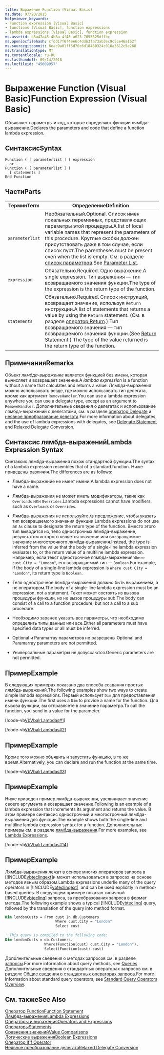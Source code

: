 ```yaml
---
title: Выражение Function (Visual Basic)
ms.date: 07/20/2015
helpviewer_keywords:
- Function expression [Visual Basic]
- functions [Visual Basic], function expressions
- lambda expressions [Visual Basic], function expression
ms.assetid: e8a47a45-4b8a-4f45-a623-7653625dffbc
ms.openlocfilehash: cfdd17f6f4ee6c4ddb3fa73ab3ec9c5ce46a162f
ms.sourcegitcommit: 6eac9a01ff5d70c6d18460324c016a3612c5e268
ms.translationtype: MT
ms.contentlocale: ru-RU
ms.lasthandoff: 09/14/2018
ms.locfileid: "45609957"
---
```

# <a name="function-expression-visual-basic"></a><span data-ttu-id="a69b8-102">Выражение Function (Visual Basic)</span><span class="sxs-lookup"><span data-stu-id="a69b8-102">Function Expression (Visual Basic)</span></span>
<span data-ttu-id="a69b8-103">Объявляет параметры и код, которые определяют функции лямбда-выражение.</span><span class="sxs-lookup"><span data-stu-id="a69b8-103">Declares the parameters and code that define a function lambda expression.</span></span>  
  
## <a name="syntax"></a><span data-ttu-id="a69b8-104">Синтаксис</span><span class="sxs-lookup"><span data-stu-id="a69b8-104">Syntax</span></span>  
  
```  
Function ( [ parameterlist ] ) expression  
- or -  
Function ( [ parameterlist ] )  
  [ statements ]  
End Function  
```  
  
## <a name="parts"></a><span data-ttu-id="a69b8-105">Части</span><span class="sxs-lookup"><span data-stu-id="a69b8-105">Parts</span></span>  
  
|<span data-ttu-id="a69b8-106">Термин</span><span class="sxs-lookup"><span data-stu-id="a69b8-106">Term</span></span>|<span data-ttu-id="a69b8-107">Определение</span><span class="sxs-lookup"><span data-stu-id="a69b8-107">Definition</span></span>|  
|---|---|  
|`parameterlist`|<span data-ttu-id="a69b8-108">Необязательный.</span><span class="sxs-lookup"><span data-stu-id="a69b8-108">Optional.</span></span> <span data-ttu-id="a69b8-109">Список имен локальных переменных, представляющих параметры этой процедуры.</span><span class="sxs-lookup"><span data-stu-id="a69b8-109">A list of local variable names that represent the parameters of this procedure.</span></span> <span data-ttu-id="a69b8-110">Круглые скобки должен присутствовать даже в том случае, если список пуст.</span><span class="sxs-lookup"><span data-stu-id="a69b8-110">The parentheses must be present even when the list is empty.</span></span> <span data-ttu-id="a69b8-111">См. в разделе [список параметров](../../../visual-basic/language-reference/statements/parameter-list.md).</span><span class="sxs-lookup"><span data-stu-id="a69b8-111">See [Parameter List](../../../visual-basic/language-reference/statements/parameter-list.md).</span></span>|  
|`expression`|<span data-ttu-id="a69b8-112">Обязательно.</span><span class="sxs-lookup"><span data-stu-id="a69b8-112">Required.</span></span> <span data-ttu-id="a69b8-113">Одно выражение.</span><span class="sxs-lookup"><span data-stu-id="a69b8-113">A single expression.</span></span> <span data-ttu-id="a69b8-114">Тип выражения — тип возвращаемого значения функции.</span><span class="sxs-lookup"><span data-stu-id="a69b8-114">The type of the expression is the return type of the function.</span></span>|  
|`statements`|<span data-ttu-id="a69b8-115">Обязательно.</span><span class="sxs-lookup"><span data-stu-id="a69b8-115">Required.</span></span> <span data-ttu-id="a69b8-116">Список инструкций, возвращает значение, используя `Return` инструкции.</span><span class="sxs-lookup"><span data-stu-id="a69b8-116">A list of statements that returns a value by using the `Return` statement.</span></span> <span data-ttu-id="a69b8-117">(См. в разделе [оператор Return](../../../visual-basic/language-reference/statements/return-statement.md).) Тип возвращаемого значения — тип возвращаемого значения функции.</span><span class="sxs-lookup"><span data-stu-id="a69b8-117">(See [Return Statement](../../../visual-basic/language-reference/statements/return-statement.md).) The type of the value returned is the return type of the function.</span></span>|  
  
## <a name="remarks"></a><span data-ttu-id="a69b8-118">Примечания</span><span class="sxs-lookup"><span data-stu-id="a69b8-118">Remarks</span></span>  
 <span data-ttu-id="a69b8-119">Объект *лямбда-выражение* является функцией без имени, которая вычисляет и возвращает значение.</span><span class="sxs-lookup"><span data-stu-id="a69b8-119">A *lambda expression* is a function without a name that calculates and returns a value.</span></span> <span data-ttu-id="a69b8-120">Лямбда-выражения можно использовать везде, где можно использовать тип делегата, кроме как аргумент `RemoveHandler`.</span><span class="sxs-lookup"><span data-stu-id="a69b8-120">You can use a lambda expression anywhere you can use a delegate type, except as an argument to `RemoveHandler`.</span></span> <span data-ttu-id="a69b8-121">Дополнительные сведения о делегатах и использование лямбда-выражений с делегатами, см. в разделе [оператор Delegate](../../../visual-basic/language-reference/statements/delegate-statement.md) и [неявное преобразование делегата](../../../visual-basic/programming-guide/language-features/delegates/relaxed-delegate-conversion.md).</span><span class="sxs-lookup"><span data-stu-id="a69b8-121">For more information about delegates, and the use of lambda expressions with delegates, see [Delegate Statement](../../../visual-basic/language-reference/statements/delegate-statement.md) and [Relaxed Delegate Conversion](../../../visual-basic/programming-guide/language-features/delegates/relaxed-delegate-conversion.md).</span></span>  
  
## <a name="lambda-expression-syntax"></a><span data-ttu-id="a69b8-122">Синтаксис лямбда-выражений</span><span class="sxs-lookup"><span data-stu-id="a69b8-122">Lambda Expression Syntax</span></span>  
 <span data-ttu-id="a69b8-123">Синтаксис лямбда-выражения похож стандартной функции.</span><span class="sxs-lookup"><span data-stu-id="a69b8-123">The syntax of a lambda expression resembles that of a standard function.</span></span> <span data-ttu-id="a69b8-124">Ниже приведены различия.</span><span class="sxs-lookup"><span data-stu-id="a69b8-124">The differences are as follows:</span></span>  
  
-   <span data-ttu-id="a69b8-125">Лямбда-выражение не имеет имени.</span><span class="sxs-lookup"><span data-stu-id="a69b8-125">A lambda expression does not have a name.</span></span>  
  
-   <span data-ttu-id="a69b8-126">Лямбда-выражения не может иметь модификаторы, такие как `Overloads` или `Overrides`.</span><span class="sxs-lookup"><span data-stu-id="a69b8-126">Lambda expressions cannot have modifiers, such as `Overloads` or `Overrides`.</span></span>  
  
-   <span data-ttu-id="a69b8-127">Лямбда-выражения не используйте `As` предложение, чтобы указать тип возвращаемого значения функции.</span><span class="sxs-lookup"><span data-stu-id="a69b8-127">Lambda expressions do not use an `As` clause to designate the return type of the function.</span></span> <span data-ttu-id="a69b8-128">Вместо этого тип выводится из, тело однострочных лямбда-выражение, результатом которого является значение или возвращаемое значение многострочного лямбда-выражения.</span><span class="sxs-lookup"><span data-stu-id="a69b8-128">Instead, the type is inferred from the value that the body of a single-line lambda expression evaluates to, or the return value of a multiline lambda expression.</span></span> <span data-ttu-id="a69b8-129">Например, если текст однострочное лямбда-выражения `Where cust.City = "London"`, его возвращаемый тип — `Boolean`.</span><span class="sxs-lookup"><span data-stu-id="a69b8-129">For example, if the body of a single-line lambda expression is `Where cust.City = "London"`, its return type is `Boolean`.</span></span>  
  
-   <span data-ttu-id="a69b8-130">Тело однострочное лямбда-выражения должно быть выражением, а не оператором.</span><span class="sxs-lookup"><span data-stu-id="a69b8-130">The body of a single-line lambda expression must be an expression, not a statement.</span></span> <span data-ttu-id="a69b8-131">Текст может состоять из вызова процедуры функции, но не вызов процедуры sub.</span><span class="sxs-lookup"><span data-stu-id="a69b8-131">The body can consist of a call to a function procedure, but not a call to a sub procedure.</span></span>  
  
-   <span data-ttu-id="a69b8-132">Необходимо заранее указать все параметры, что необходимо определить типы данных или все.</span><span class="sxs-lookup"><span data-stu-id="a69b8-132">Either all parameters must have specified data types or all must be inferred.</span></span>  
  
-   <span data-ttu-id="a69b8-133">Optional и Paramarray параметров не разрешены.</span><span class="sxs-lookup"><span data-stu-id="a69b8-133">Optional and Paramarray parameters are not permitted.</span></span>  
  
-   <span data-ttu-id="a69b8-134">Универсальные параметры не допускаются.</span><span class="sxs-lookup"><span data-stu-id="a69b8-134">Generic parameters are not permitted.</span></span>  
  
## <a name="example"></a><span data-ttu-id="a69b8-135">Пример</span><span class="sxs-lookup"><span data-stu-id="a69b8-135">Example</span></span>  
 <span data-ttu-id="a69b8-136">В следующих примерах показано два способа создания простых лямбда-выражений.</span><span class="sxs-lookup"><span data-stu-id="a69b8-136">The following examples show two ways to create simple lambda expressions.</span></span> <span data-ttu-id="a69b8-137">Первый использует `Dim` для предоставления имени функции.</span><span class="sxs-lookup"><span data-stu-id="a69b8-137">The first uses a `Dim` to provide a name for the function.</span></span> <span data-ttu-id="a69b8-138">Для вызова функции, вы отправляете в значение параметра.</span><span class="sxs-lookup"><span data-stu-id="a69b8-138">To call the function, you send in a value for the parameter.</span></span>  
  
 [!code-vb[VbVbalrLambdas#1](../../../visual-basic/language-reference/operators/codesnippet/VisualBasic/function-expression_1.vb)]  
  
 [!code-vb[VbVbalrLambdas#2](../../../visual-basic/language-reference/operators/codesnippet/VisualBasic/function-expression_2.vb)]  
  
## <a name="example"></a><span data-ttu-id="a69b8-139">Пример</span><span class="sxs-lookup"><span data-stu-id="a69b8-139">Example</span></span>  
 <span data-ttu-id="a69b8-140">Кроме того можно объявить и запустить функцию, в то же время.</span><span class="sxs-lookup"><span data-stu-id="a69b8-140">Alternatively, you can declare and run the function at the same time.</span></span>  
  
 [!code-vb[VbVbalrLambdas#3](../../../visual-basic/language-reference/operators/codesnippet/VisualBasic/function-expression_3.vb)]  
  
## <a name="example"></a><span data-ttu-id="a69b8-141">Пример</span><span class="sxs-lookup"><span data-stu-id="a69b8-141">Example</span></span>  
 <span data-ttu-id="a69b8-142">Ниже приведен пример лямбда-выражения, увеличивает значение своего аргумента и возвращает значение.</span><span class="sxs-lookup"><span data-stu-id="a69b8-142">Following is an example of a lambda expression that increments its argument and returns the value.</span></span> <span data-ttu-id="a69b8-143">В этом примере синтаксис однострочный и многострочный лямбда-выражения для функции.</span><span class="sxs-lookup"><span data-stu-id="a69b8-143">The example shows both the single-line and multiline lambda expression syntax for a function.</span></span> <span data-ttu-id="a69b8-144">Дополнительные примеры см. в разделе [лямбда-выражения](../../../visual-basic/programming-guide/language-features/procedures/lambda-expressions.md).</span><span class="sxs-lookup"><span data-stu-id="a69b8-144">For more examples, see [Lambda Expressions](../../../visual-basic/programming-guide/language-features/procedures/lambda-expressions.md).</span></span>  
  
 [!code-vb[VbVbalrLambdas#14](../../../visual-basic/language-reference/operators/codesnippet/VisualBasic/function-expression_4.vb)]  
  
## <a name="example"></a><span data-ttu-id="a69b8-145">Пример</span><span class="sxs-lookup"><span data-stu-id="a69b8-145">Example</span></span>  
 <span data-ttu-id="a69b8-146">Лямбда-выражения лежат в основе многих операторов запроса в [!INCLUDE[vbteclinqext](~/includes/vbteclinqext-md.md)]и может использоваться в запросах на основе методов явным образом.</span><span class="sxs-lookup"><span data-stu-id="a69b8-146">Lambda expressions underlie many of the query operators in [!INCLUDE[vbteclinqext](~/includes/vbteclinqext-md.md)], and can be used explicitly in method-based queries.</span></span> <span data-ttu-id="a69b8-147">В следующем примере показан типичный [!INCLUDE[vbteclinq](~/includes/vbteclinq-md.md)] запроса, за преобразования запроса в формат метода.</span><span class="sxs-lookup"><span data-stu-id="a69b8-147">The following example shows a typical [!INCLUDE[vbteclinq](~/includes/vbteclinq-md.md)] query, followed by the translation of the query into method format.</span></span>  
  
```vb  
Dim londonCusts = From cust In db.Customers  
                       Where cust.City = "London"  
                       Select cust  
  
' This query is compiled to the following code:  
Dim londonCusts = db.Customers.  
                  Where(Function(cust) cust.City = "London").  
                  Select(Function(cust) cust)  
```  
  
 <span data-ttu-id="a69b8-148">Дополнительные сведения о методах запросов см. в разделе [запросы](../../../visual-basic/language-reference/queries/index.md).</span><span class="sxs-lookup"><span data-stu-id="a69b8-148">For more information about query methods, see [Queries](../../../visual-basic/language-reference/queries/index.md).</span></span> <span data-ttu-id="a69b8-149">Дополнительные сведения о стандартных операторах запросов см. в разделе [Общие сведения о стандартных операторах запроса](../../programming-guide/concepts/linq/standard-query-operators-overview.md).</span><span class="sxs-lookup"><span data-stu-id="a69b8-149">For more information about standard query operators, see [Standard Query Operators Overview](../../programming-guide/concepts/linq/standard-query-operators-overview.md).</span></span>  
  
## <a name="see-also"></a><span data-ttu-id="a69b8-150">См. также</span><span class="sxs-lookup"><span data-stu-id="a69b8-150">See Also</span></span>  
 [<span data-ttu-id="a69b8-151">Оператор Function</span><span class="sxs-lookup"><span data-stu-id="a69b8-151">Function Statement</span></span>](../../../visual-basic/language-reference/statements/function-statement.md)  
 [<span data-ttu-id="a69b8-152">Лямбда-выражения</span><span class="sxs-lookup"><span data-stu-id="a69b8-152">Lambda Expressions</span></span>](../../../visual-basic/programming-guide/language-features/procedures/lambda-expressions.md)  
 [<span data-ttu-id="a69b8-153">Операторы и выражения</span><span class="sxs-lookup"><span data-stu-id="a69b8-153">Operators and Expressions</span></span>](../../../visual-basic/programming-guide/language-features/operators-and-expressions/index.md)  
 [<span data-ttu-id="a69b8-154">Операторы</span><span class="sxs-lookup"><span data-stu-id="a69b8-154">Statements</span></span>](../../../visual-basic/programming-guide/language-features/statements.md)  
 [<span data-ttu-id="a69b8-155">Сравнения значений</span><span class="sxs-lookup"><span data-stu-id="a69b8-155">Value Comparisons</span></span>](../../../visual-basic/programming-guide/language-features/operators-and-expressions/value-comparisons.md)  
 [<span data-ttu-id="a69b8-156">Логические выражения</span><span class="sxs-lookup"><span data-stu-id="a69b8-156">Boolean Expressions</span></span>](../../../visual-basic/programming-guide/language-features/operators-and-expressions/boolean-expressions.md)  
 [<span data-ttu-id="a69b8-157">Оператор If</span><span class="sxs-lookup"><span data-stu-id="a69b8-157">If Operator</span></span>](../../../visual-basic/language-reference/operators/if-operator.md)  
 [<span data-ttu-id="a69b8-158">Неявное преобразование делегата</span><span class="sxs-lookup"><span data-stu-id="a69b8-158">Relaxed Delegate Conversion</span></span>](../../../visual-basic/programming-guide/language-features/delegates/relaxed-delegate-conversion.md)
